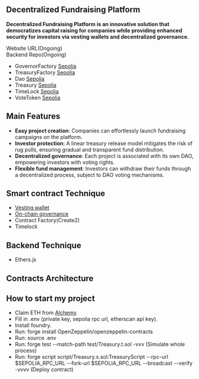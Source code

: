 ## Decentralized Fundraising Platform 

**Decentralized Fundraising Platform is an innovative solution that democratizes capital raising for companies while providing enhanced security for investors via vesting wallets and decentralized governance.**

Website URL(Ongoing)  
Backend Repo(Ongoing)  

- GovernorFactory [Sepolia](https://sepolia.etherscan.io/address/0xC0218aC712f49871CfDf875eB773a422D48B7947) 
- TreasuryFactory [Sepolia](https://sepolia.etherscan.io/address/0x73cCC25c8f13e18B81059B3e39a11aE04dd8B382) 
- Dao [Sepolia](https://sepolia.etherscan.io/address/0xfDAEBafc1B656829Fcf43468a62Cf25e86412842) 
- Treasury [Sepolia](https://sepolia.etherscan.io/address/0x804A572C205b3C0490e84d0834127CD44A84192B) 
- TimeLock [Sepolia](https://sepolia.etherscan.io/address/0x0FaF2F23647AD8FAA94aCe13635Df22A48A34A90) 
- VoteToken [Sepolia](https://sepolia.etherscan.io/address/0x9A78475BE1412bC735d940dbf6A7270367cAa226) 


## Main Features

- **Easy project creation**: Companies can effortlessly launch fundraising campaigns on the platform.
- **Investor protection**: A linear treasury release model mitigates the risk of rug pulls, ensuring gradual and transparent fund distribution.
- **Decentralized governance**: Each project is associated with its own DAO, empowering investors with voting rights.
- **Flexible fund management**: Investors can withdraw their funds through a decentralized process, subject to DAO voting mechanisms.

## Smart contract Technique
- [Vesting wallet](https://docs.openzeppelin.com/contracts/5.x/api/finance#VestingWallet)
- [On-chain governance](https://docs.openzeppelin.com/contracts/5.x/api/governance)
- Contract Factory(Create2)
- Timelock

## Backend Technique
- Ethers.js

## Contracts Architecture


## How to start my project
- Claim ETH from [Alchemy](https://www.alchemy.com/faucets/arbitrum-sepolia).
- Fill in .env (private key, sepolia rpc url, etherscan api key).
- Install foundry.
- Run: forge install OpenZeppelin/openzeppelin-contracts
- Run: source .env
- Run: forge test --match-path test/Treasury.t.sol -vvv (Simulate whole process)
- Run: forge script script/Treasury.s.sol:TreasuryScript --rpc-url $SEPOLIA_RPC_URL --fork-url $SEPOLIA_RPC_URL --broadcast --verify -vvvv (Deploy contract)
